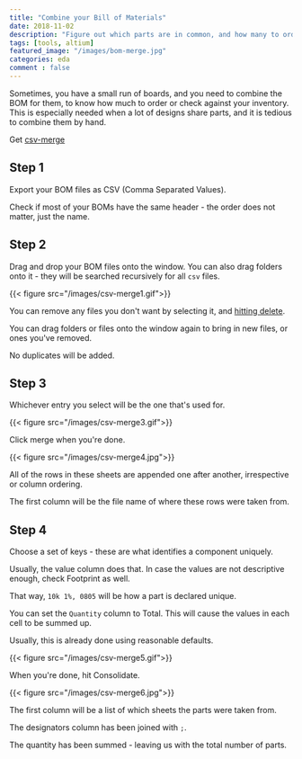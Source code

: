```yaml
---
title: "Combine your Bill of Materials"
date: 2018-11-02
description: "Figure out which parts are in common, and how many to order"
tags: [tools, altium]
featured_image: "/images/bom-merge.jpg"
categories: eda
comment : false
---
```


Sometimes, you have a small run of boards, and you need to combine the BOM for them, to know how much to order or check against your inventory. This is especially needed when a lot of designs share parts, and it is tedious to combine them by hand.

Get [csv-merge][1]

## Step 1

Export your BOM files as CSV (Comma Separated Values).

Check if most of your BOMs have the same header - the order does not matter, just the name.

## Step 2

Drag and drop your BOM files onto the window. You can also drag folders onto it - they will be searched recursively for all `csv` files.

{{< figure src="/images/csv-merge1.gif">}}

You can remove any files you don't want by selecting it, and [hitting delete][2].



You can drag folders or files onto the window again to bring in new files, or ones you've removed.

No duplicates will be added.

## Step 3

Whichever entry you select will be the one that's used for.

{{< figure src="/images/csv-merge3.gif">}}

Click merge when you're done.

{{< figure src="/images/csv-merge4.jpg">}}

All of the rows in these sheets are appended one after another, irrespective or column ordering.

The first column will be the file name of where these rows were taken from.

## Step 4

Choose a set of keys - these are what identifies a component uniquely.

Usually, the value column does that. In case the values are not descriptive enough, check Footprint as well.

That way, `10k 1%, 0805` will be how a part is declared unique.

You can set the `Quantity` column to Total. This will cause the values in each cell to be summed up.

Usually, this is already done using reasonable defaults.

{{< figure src="/images/csv-merge5.gif">}}

When you're done, hit Consolidate.

{{< figure src="/images/csv-merge6.jpg">}}

The first column will be a list of which sheets the parts were taken from.

The designators column has been joined with `;`.

The quantity has been summed - leaving us with the total number of parts.

[1]: https://github.com/deviousasti/csv-merge
[2]: /images/csv-merge2.gif
